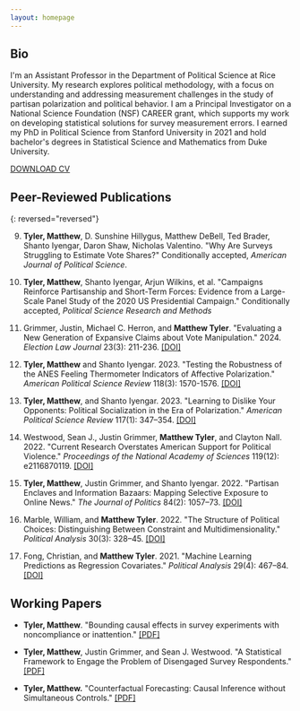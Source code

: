 ```yaml
---
layout: homepage
---
```


## Bio

I'm an Assistant Professor in the Department of Political Science at Rice University. My research explores political methodology, with a focus on understanding and addressing measurement challenges in the study of partisan polarization and political behavior. I am a Principal Investigator on a National Science Foundation (NSF) CAREER grant, which supports my work on developing statistical solutions for survey measurement errors. I earned my PhD in Political Science from Stanford University in 2021 and hold bachelor's degrees in Statistical Science and Mathematics from Duke University.

[DOWNLOAD CV](https://www.dropbox.com/s/sm0pfjekpzdykd7/CV.pdf?dl=0)

## Peer-Reviewed Publications

{: reversed="reversed"}

9. **Tyler, Matthew**, D. Sunshine Hillygus, Matthew DeBell, Ted Brader, Shanto Iyengar, Daron Shaw, Nicholas Valentino. "Why Are Surveys Struggling to Estimate Vote Shares?" Conditionally accepted, *American Journal of Political Science*. 

8. **Tyler, Matthew**, Shanto Iyengar, Arjun Wilkins, et al. "Campaigns Reinforce Partisanship and Short-Term Forces: Evidence from a Large-Scale Panel Study of the 2020 US Presidential Campaign." Conditionally accepted, *Political Science Research and Methods*

7. Grimmer, Justin, Michael C. Herron, and **Matthew Tyler**. "Evaluating a New Generation of Expansive Claims about Vote Manipulation." 2024. *Election Law Journal* 23(3): 211-236. [[DOI]](https://doi.org/10.1089/elj.2022.0070)

6. **Tyler, Matthew** and Shanto Iyengar. 2023. "Testing the Robustness of the ANES Feeling Thermometer Indicators of Affective Polarization." *American Political Science Review* 118(3): 1570-1576. [[DOI]](https://doi.org/10.1017/S0003055423001302)

5. **Tyler, Matthew**, and Shanto Iyengar. 2023. "Learning to Dislike Your Opponents: Political Socialization in the Era of Polarization." *American Political Science Review* 117(1): 347–354. [[DOI]](https://doi.org/10.1017/S000305542200048X)

4. Westwood, Sean J., Justin Grimmer, **Matthew Tyler**, and Clayton Nall. 2022. "Current Research Overstates American Support for Political Violence." *Proceedings of the National Academy of Sciences* 119(12): e2116870119. [[DOI]](https://doi.org/10.1073/pnas.2116870119)

3. **Tyler, Matthew**, Justin Grimmer, and Shanto Iyengar. 2022. "Partisan Enclaves and Information Bazaars: Mapping Selective Exposure to Online News." *The Journal of Politics* 84(2): 1057–73. [[DOI]](https://doi.org/10.1086/716950)

2. Marble, William, and **Matthew Tyler**. 2022. "The Structure of Political Choices: Distinguishing Between Constraint and Multidimensionality." *Political Analysis* 30(3): 328–45. [[DOI]](https://doi.org/10.1017/pan.2021.3)

1. Fong, Christian, and **Matthew Tyler**. 2021. "Machine Learning Predictions as Regression Covariates." *Political Analysis* 29(4): 467–84. [[DOI]](https://doi.org/10.1017/pan.2020.38)



## Working Papers

* **Tyler, Matthew**. "Bounding causal effects in survey experiments with noncompliance or inattention." [[PDF]](https://www.dropbox.com/scl/fi/wvzcka6frejqu6c3xl8cg/Matthew_Tyler_Paper_Polmeth2025_Matthew-Tyler.pdf?rlkey=pfywiip11rg4lu23bvlsr0mx9&st=7wkj4cud&dl=0)

* **Tyler, Matthew**, Justin Grimmer, and Sean J. Westwood. "A Statistical Framework to Engage the Problem of Disengaged Survey Respondents." [[PDF]](https://www.dropbox.com/scl/fi/vzjn03skoy7sc2a088rh8/The_Dangers_of_Disengaged_Respondents.pdf?rlkey=2m0jk2kcptw5dlt43umxwbikv&dl=0)


* **Tyler, Matthew.** "Counterfactual Forecasting: Causal Inference without Simultaneous Controls." [[PDF]](https://www.dropbox.com/s/bux4klf66dh66qg/FSControls.pdf?dl=0)